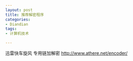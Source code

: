 ```yaml
---
layout: post
title: 推荐解密程序
categories:
- Diandian
tags:
- 计算机技术

---
```

迅雷快车旋风 专用链加解密
<a href="http://www.athere.net/encoder/">http://www.athere.net/encoder/</a>